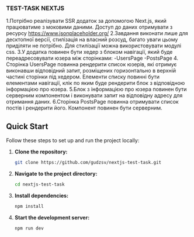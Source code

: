 ### TEST-TASK NEXTJS
1.Потрібно реалізувати SSR додаток за допомогою Next.js, який працюватиме з моковими даними.
Доступ до даних отримувати з ресурсу https://www.jsonplaceholder.org/
2.Завдання виконати лише для десктопної версії, стилізація на власний розсуд, багато уваги цьому приділяти не потрібно.
Для стилізації можна використовувати модулі css.
3.У додатка повинен бути хедер з блоком навігації, який буде переадресовувати юзера між сторінками:
 -UsersPage
 -PostsPage
4. Сторінка UsersPage повинна рендерити список юзерів, які отримує виконавши відповідний запит, розміщених горизонтально в верхній частині сторінки під хедером.
Елементи списку повинні бути елементами навігації, клік по яким буде рендерити блок з відповідною інформацією про юзера.
5.Блок з інформацією про юзера повинен бути серверним компонентом і виконувати запит на відповідну адресу для отримання даних.
6.Сторінка PostsPage повинна отримувати список постів і рендерити його.
Компонент повинен бути серверним.

##  Quick Start

Follow these steps to set up and run the project locally:

1. **Clone the repository:**
   ```bash
   git clone https://github.com/gudzsv/nextjs-test-task.git
   ```

2. **Navigate to the project directory:**
   ```bash
   cd nextjs-test-task
   ```

3. **Install dependencies:**
   ```bash
   npm install
   ```

4. **Start the development server:**
   ```bash
   npm run dev
   ```

